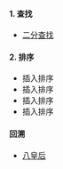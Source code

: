 #### 1. 查找
   * [二分查找](/articles/二分搜索.md)

#### 2. 排序
   * 插入排序
   * 插入排序
   * 插入排序
   * 插入排序
#### 回溯
  * [八皇后](/articles/八皇后.md)
